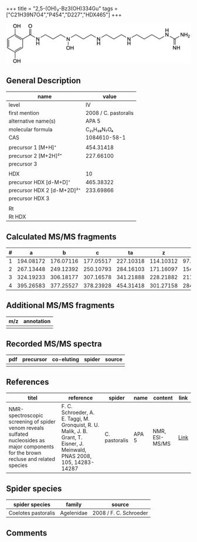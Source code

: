 +++
title = "2,5-(OH)₂-Bz3(OH)334Gu"
tags = ["C21H39N7O4","P454","D227","HDX465"]
+++

![](/img/2-5-OH2-Bz3(OH)334Gu.png)

## General Description

| name                       | value                |
|----------------------------|----------------------|
| level                      | IV                   |
| first mention              | 2008 / C. pastoralis |
| alternative name(s)        | APA 5                |
| molecular formula          | C₂₁H₃₉N₇O₄           |
| CAS                        | 1084610-58-1         |
|                            |                      |
| precursor 1 [M+H]⁺         | 454.31418            |
| precursor 2 [M+2H]²⁺       | 227.66100            |
| precursor 3                |                      |
|                            |                      |
| HDX                        | 10                   |
| precursor HDX   [d-M+D]⁺   | 465.38322            |
| precursor HDX 2 [d-M+2D]²⁺ | 233.69866            |
| precursor HDX 3            |                      |
|                            |                      |
| Rt                         |                      |
| Rt HDX                     |                      |

## Calculated MS/MS fragments

| # | a         | b         | c         | ta        | z         | y         | tz        |
|---|-----------|-----------|-----------|-----------|-----------|-----------|-----------|
| 1 | 194.08172 | 176.07116 | 177.05517 | 227.10318 | 114.10312 | 97.07657  | 131.12967 |
| 2 | 267.13448 | 249.12392 | 250.10793 | 284.16103 | 171.16097 | 154.13442 | 188.18752 |
| 3 | 324.19233 | 306.18177 | 307.16578 | 341.21888 | 228.21882 | 211.19227 | 261.24028 |
| 4 | 395.26583 | 377.25527 | 378.23928 | 454.31418 | 301.27158 | 284.24503 | 318.29813 |

## Additional MS/MS fragments

| m/z       | annotation |
|-----------|------------|
|           |            |

## Recorded MS/MS spectra

| pdf | precursor | co-eluting | spider    | source                              |
|-----|-----------|------------|-----------|-------------------------------------|
|     |           |            |           |                                     |

## References

| titel     | reference   | spider    | name   | content  | link |
|-----------|-------------|-----------|--------|----------|-----|
| NMR-spectroscopic screening of spider venom reveals sulfated nucleosides as major components for the brown recluse and related species| F. C. Schroeder, A. E. Taggi, M. Gronquist, R. U. Malik, J. B. Grant, T. Eisner, J. Meinwald, PNAS 2008, 105, 14283-14287 | C.  pastoralis | APA 5 | NMR, ESI-MS/MS | [Link](https://www.pnas.org/content/105/38/14283.abstract) |

## Spider species

| spider species      | family     | source                 |
|---------------------|------------|------------------------|
| Coelotes pastoralis | Agelenidae | 2008 / F. C. Schroeder |

## Comments